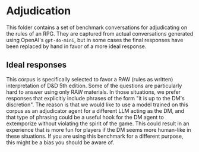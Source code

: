 # Adjudication

This folder contains a set of benchmark conversations for adjudicating on the rules of an RPG.
They are captured from actual conversations generated using OpenAI's `gpt-4o-mini`, but in some cases
the final responses have been replaced by hand in favor of a more ideal response.

## Ideal responses

This corpus is specifically selected to favor a RAW (rules as written) interpretation of D&D 5th edition.
Some of the questions are particularly hard to answer using only RAW materials. In those situations, we prefer
responses that explicitly include phrases of the form "it is up to the DM's discretion". The reason is that
we would like to use a model trained on this corpus as an adjudicator agent for a different LLM acting as the DM,
and that type of phrasing could be a useful hook for the DM agent to extemporize without violating the spirit of
the game. This could result in an experience that is more fun for players if the DM seems more human-like in these
situations. If you are using this benchmark for a different purpose, this might be a bias you should be aware of.